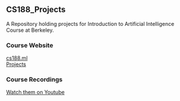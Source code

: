 ## CS188_Projects
A Repository holding projects for Introduction to Artificial Intelligence Course at Berkeley.

### Course Website
[cs188.ml](https://cs188.ml/) <br/>
[Projects](https://cs188.ml/projects/)

### Course Recordings
[Watch them on Youtube](https://www.youtube.com/playlist?list=PLsOUugYMBBJENfZ3XAToMsg44W7LeUVhF)
